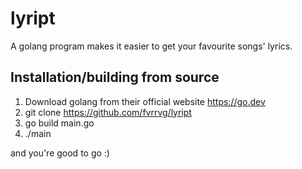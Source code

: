 # lyript

 A golang program makes it easier to get your favourite songs' lyrics.

## Installation/building from source

1. Download golang from their official website <https://go.dev>
2. git clone <https://github.com/fvrrvg/lyript>
3. go build main.go
4. ./main

and you're good to go :)
